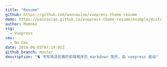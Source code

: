 ```yaml
---
title: "Resume"
github: https://github.com/wannaxiao/vuepress-theme-resume
demo: https://wannaxiao.github.io/vuepress-theme-resume/example/dist/
author: Momoko
ssg:
  - Vuepress
cms:
  - No Cms
date: 2018-06-03T07:19:01Z
github_branch: master
description: "🐈 书写简洁优雅的前端程序员 markdown 简历，由 vuepress 驱动"
---
```


